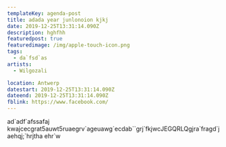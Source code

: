 ```yaml
---
templateKey: agenda-post
title: adada year junlonoion kjkj
date: 2019-12-25T13:31:14.090Z
description: hghfhh
featuredpost: true
featuredimage: /img/apple-touch-icon.png
tags:
  - da`fsd`as
artists:
  - Wilgozali

location: Antwerp
datestart: 2019-12-25T13:31:14.090Z
dateend: 2019-12-25T13:31:14.090Z
fblink: https://www.facebook.com/
---
```

ad\`adf\`afssafaj kwajcecgrat5auwt5ruaegrv\`ageuawg\`ecdab\`\`grj\`fkjwcJEGQRLQgjra\`fragd\`jaehqj;\`hrjtha ehr`w
